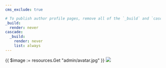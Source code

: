 ```yaml
---
cms_exclude: true

# To publish author profile pages, remove all of the `_build` and `cascade` settings below.
_build:
  render: never
cascade:
  _build:
    render: never
    list: always
---
```

{{ $image := resources.Get "admin/avatar.jpg" }} <img src="{{$image.Permalink}}">